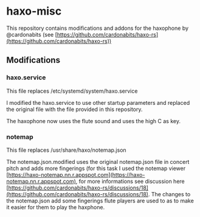 # haxo-misc
This repository contains modifications and addons for the haxophone by @cardonabits (see [https://github.com/cardonabits/haxo-rs](https://github.com/cardonabits/haxo-rs))

## Modifications

### haxo.service
This file replaces /etc/systemd/system/haxo.service

I modified the haxo.service to use other startup parameters and replaced the original file with the file provided in this repository.

The haxophone now uses the flute sound and uses the high C as key.


### notemap
This file replaces /usr/share/haxo/notemap.json

The notemap.json.modified uses the original notemap.json file in concert pitch and adds more fingerings (for this task I used the notemap viewer [https://haxo-notemap.nn.r.appspot.com](https://haxo-notemap.nn.r.appspot.com), for more informations see discussion here [https://github.com/cardonabits/haxo-rs/discussions/18](https://github.com/cardonabits/haxo-rs/discussions/18). 
The changes to the notemap.json add some fingerings flute players are used to as to make it easier for them to play the haxphone.

